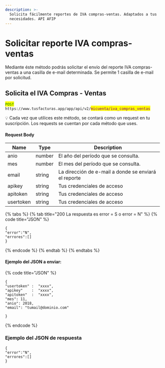```yaml
---
description: >-
  Solicita fácilmente reportes de IVA compras-ventas. Adaptados a tus
  necesidades. API AFIP
---
```


# Solicitar reporte IVA compras-ventas

Mediante éste método podrás solicitar el envío del reporte IVA compras-ventas a una casilla de e-mail determinada. Se permite 1 casilla de e-mail por solicitud.

## Solicita el IVA Compras - Ventas

<mark style="color:green;">`POST`</mark> `https://www.tusfacturas.app/app/api/v2/`<mark style="color:purple;">`micuenta/iva_compras_ventas`</mark>

💡 Cada vez que utilices este método, se contará como un request en tu suscripción. Los requests se cuentan por cada método que uses.

#### Request Body

| Name      | Type   | Description                                          |
| --------- | ------ | ---------------------------------------------------- |
| anio      | number | El año del período que se consulta.                  |
| mes       | number | El mes del período que se consulta.                  |
| email     | string | La dirección de e-mail a donde se enviará el reporte |
| apikey    | string | Tus credenciales de acceso                           |
| apitoken  | string | Tus credenciales de acceso                           |
| usertoken | string | Tus credenciales de acceso                           |

{% tabs %}
{% tab title="200 La respuesta es error = S o error = N" %}
{% code title="JSON" %}
```
{
"error":"N",
"errores":[]
}
```
{% endcode %}
{% endtab %}
{% endtabs %}

#### Ejemplo del JSON a enviar:

{% code title="JSON" %}
```
{
"usertoken" :  "xxxx",
"apikey"    :  "xxxx",
"apitoken"  :  "xxxx",
"mes": 11,
"anio": 2018,
"email": "tumail@dominio.com"

}
```
{% endcode %}

### Ejemplo del JSON de respuesta

```
{
"error":"N",
"errores":[]
}
```
